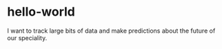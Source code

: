 # hello-world

I want to track large bits of data and make predictions about the future of our speciality.
